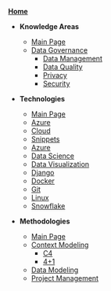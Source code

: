 [**Home**](/)

- **Knowledge Areas**
  - [Main Page](/KnowledgeAreas/)
  - [Data Governance](/KnowledgeAreas/DataGovernance/)
    - [Data Management](/KnowledgeAreas/DataGovernance/DataManagement/)
    - [Data Quality](/KnowledgeAreas/DataGovernance/DataQuality/)
    - [Privacy](/KnowledgeAreas/DataGovernance/Privacy/)
    - [Security](/KnowledgeAreas/DataGovernance/Security/)

- **Technologies**
  - [Main Page](/Technologies/)
  - [Azure](/Technologies/Azure/)
  - [Cloud](/Technologies/Cloud/)
  - [Snippets](/Technologies/CodeSnippets/)
  - [Azure](/Technologies/Azure/)
  - [Data Science](/Technologies/DataScience/)
  - [Data Visualization](/Technologies/DataVisualization/)
  - [Django](/Technologies/Django/)
  - [Docker](/Technologies/Docker/)
  - [Git](/Technologies/Git/)
  - [Linux](/Technologies/Linux/)
  - [Snowflake](/Technologies/Snowflake/)

- **Methodologies**
  - [Main Page](/Methodologies/)
  - [Context Modeling](/Methodologies/ContextModeling/)
    - [C4](/Methodologies/ContextModeling/C4.md)
    - [4+1](/Methodologies/ContextModeling/4+1.md)
  - [Data Modeling](/KnowledgeAreas/DataModeling/)
  - [Project Management](/KnowledgeAreas/ProjectManagement/)
